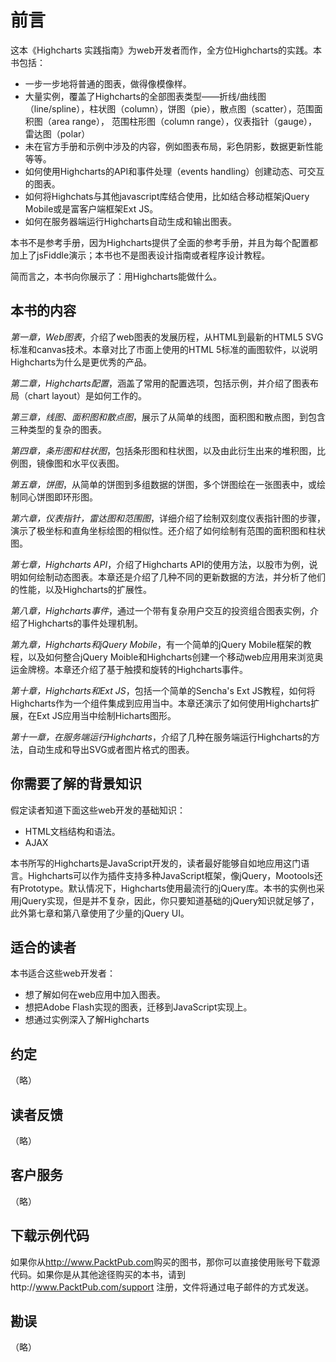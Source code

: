 # 前言
这本《Highcharts 实践指南》为web开发者而作，全方位Highcharts的实践。本书包括：

*  一步一步地将普通的图表，做得像模像样。
*  大量实例，覆盖了Highcharts的全部图表类型——折线/曲线图（line/spline），柱状图（column），饼图（pie），散点图（scatter），范围面积图（area range）， 范围柱形图（column range），仪表指针（gauge），雷达图（polar）
*  未在官方手册和示例中涉及的内容，例如图表布局，彩色阴影，数据更新性能等等。
*  如何使用Highcharts的API和事件处理（events handling）创建动态、可交互的图表。
*  如何将Highchats与其他javascript库结合使用，比如结合移动框架jQuery Mobile或是富客户端框架Ext JS。
*  如何在服务器端运行Highcharts自动生成和输出图表。

本书不是参考手册，因为Highcharts提供了全面的参考手册，并且为每个配置都加上了jsFiddle演示；本书也不是图表设计指南或者程序设计教程。

简而言之，本书向你展示了：用Highcharts能做什么。

## 本书的内容
_第一章，Web图表_，介绍了web图表的发展历程，从HTML到最新的HTML5 SVG标准和canvas技术。本章对比了市面上使用的HTML 5标准的画图软件，以说明Highcharts为什么是更优秀的产品。

_第二章，Highcharts配置_，涵盖了常用的配置选项，包括示例，并介绍了图表布局（chart layout）是如何工作的。

_第三章，线图、面积图和散点图_，展示了从简单的线图，面积图和散点图，到包含三种类型的复杂的图表。

_第四章，条形图和柱状图_，包括条形图和柱状图，以及由此衍生出来的堆积图，比例图，镜像图和水平仪表图。

_第五章，饼图_，从简单的饼图到多组数据的饼图，多个饼图绘在一张图表中，或绘制同心饼图即环形图。

_第六章，仪表指针，雷达图和范围图_，详细介绍了绘制双刻度仪表指针图的步骤，演示了极坐标和直角坐标绘图的相似性。还介绍了如何绘制有范围的面积图和柱状图。

_第七章，Highcharts API_，介绍了Highcharts API的使用方法，以股市为例，说明如何绘制动态图表。本章还是介绍了几种不同的更新数据的方法，并分析了他们的性能，以及Highcharts的扩展性。

_第八章，Highcharts事件_，通过一个带有复杂用户交互的投资组合图表实例，介绍了Highcharts的事件处理机制。

_第九章，Highcharts和jQuery Mobile_，有一个简单的jQuery Mobile框架的教程，以及如何整合jQuery Moible和Highcharts创建一个移动web应用用来浏览奥运金牌榜。本章还介绍了基于触摸和旋转的Highcharts事件。

_第十章，Highcharts和Ext JS_，包括一个简单的Sencha's Ext JS教程，如何将Highcharts作为一个组件集成到应用当中。本章还演示了如何使用Highcharts扩展，在Ext JS应用当中绘制Hicharts图形。

_第十一章，在服务端运行Highcharts_，介绍了几种在服务端运行Highcharts的方法，自动生成和导出SVG或者图片格式的图表。

## 你需要了解的背景知识
假定读者知道下面这些web开发的基础知识：

+  HTML文档结构和语法。
+  AJAX

本书所写的Highcharts是JavaScript开发的，读者最好能够自如地应用这门语言。Highcharts可以作为插件支持多种JavaScript框架，像jQuery，Mootools还有Prototype。默认情况下，Highcharts使用最流行的jQuery库。本书的实例也采用jQuery实现，但是并不复杂，因此，你只要知道基础的jQuery知识就足够了，此外第七章和第八章使用了少量的jQuery UI。

## 适合的读者
本书适合这些web开发者：

+  想了解如何在web应用中加入图表。
+  想把Adobe Flash实现的图表，迁移到JavaScript实现上。
+  想通过实例深入了解Highcharts

## 约定
（略）

## 读者反馈
（略）

## 客户服务
（略）

## 下载示例代码
如果你从<http://www.PacktPub.com>购买的图书，那你可以直接使用账号下载源代码。如果你是从其他途径购买的本书，请到http://www.PacktPub.com/support 注册，文件将通过电子邮件的方式发送。

## 勘误
（略）